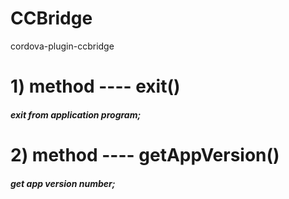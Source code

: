 # CCBridge
cordova-plugin-ccbridge

# 1) method ---- exit()  
#####  exit from application program;

# 2) method ---- getAppVersion()  
#####  get app version number;
